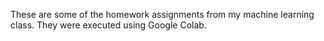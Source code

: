 These are some of the homework assignments from my machine learning class. They were executed using Google Colab.

